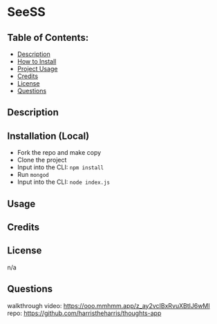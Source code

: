 # SeeSS


## **Table of Contents:**

- [Description](#desc)
- [How to Install](#install)
- [Project Usage](#use)
- [Credits](#cred)
- [License](#lice)
- [Questions](#quest)

<a id="desc"></a>
## Description 


<a id="install"></a>
## Installation (Local)
- Fork the repo and make copy
- Clone the project
- Input into the CLI: `npm install`
- Run `mongod`
- Input into the CLI: `node index.js`
 

<a id="use"></a>
## Usage 


<a id="cred"></a>
## Credits 

 

<a id="lice"></a>
## License 
n/a

<a id="quest"></a>
## Questions 
walkthrough video: https://ooo.mmhmm.app/z_ay2vcIBxRvuXBtlJ6wMI
repo: https://github.com/harristheharris/thoughts-app




